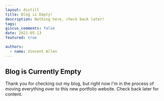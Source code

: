 ```yaml
---
layout: distill
title: Blog is Empty!
description: Nothing here, check back later!
tags:
giscus_comments: false
date: 2021-05-13
featured: true

authors:
  - name: Vincent Allen
---
```


## Blog is Currently Empty

Thank you for checking out my blog, but right now I'm in the process of moving everything over to this new portfolio website. Check back later for content.
